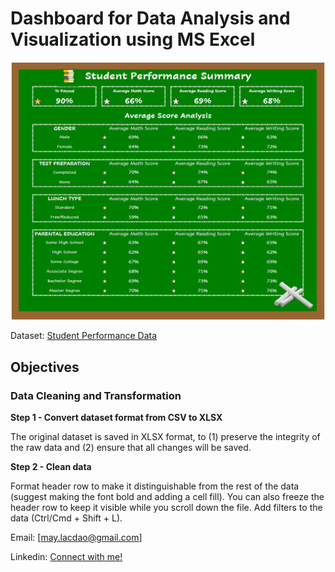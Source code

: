 # Dashboard for Data Analysis and Visualization using MS Excel

![alt text](images/studentperformancedash.png)

Dataset: [Student Performance Data](data/Dataset_Student_Performance.csv)

## Objectives

### Data Cleaning and Transformation

**Step 1 - Convert dataset format from CSV to XLSX**

The original dataset is saved in XLSX format, to (1) preserve the integrity of the raw data and (2) ensure that all changes will be saved.

**Step 2 - Clean data**

Format header row to make it distinguishable from the rest of the data (suggest making the font bold and adding a cell fill). You can also freeze the header row to keep it visible while you scroll down the file. Add filters to the data (Ctrl/Cmd + Shift + L).

Email: [may.lacdao@gmail.com]

Linkedin: [Connect with me!](https://www.linkedin.com/in/maylacdao/)
